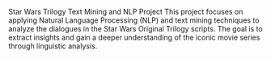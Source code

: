 Star Wars Trilogy Text Mining and NLP Project
This project focuses on applying Natural Language Processing (NLP) and text mining techniques to analyze the dialogues in the Star Wars Original Trilogy scripts. The goal is to extract insights and gain a deeper understanding of the iconic movie series through linguistic analysis.
